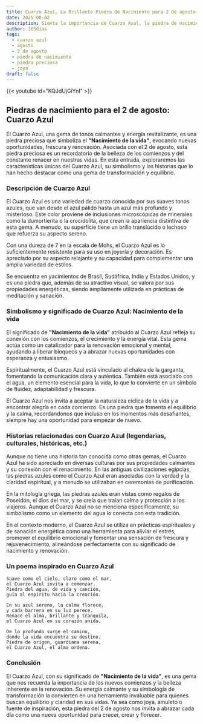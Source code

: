 ```yaml
---
title: Cuarzo Azul, La Brillante Piedra de Nacimiento para 2 de agosto
date: 2025-08-02
description: Sienta la importancia de Cuarzo Azul, la piedra de nacimiento de 2 de agosto que simboliza Nacimiento de la vida. Deje que su belleza y significado iluminen su día.
author: 365días
tags:
  - cuarzo azul
  - agosto
  - 2 de agosto
  - piedra de nacimiento
  - piedra preciosa
  - joya
draft: false
---
```


{{< youtube id="KQJdUjGiYnI" >}}

## Piedras de nacimiento para el 2 de agosto: Cuarzo Azul

El Cuarzo Azul, una gema de tonos calmantes y energía revitalizante, es una piedra preciosa que simboliza el **"Nacimiento de la vida"**, evocando nuevas oportunidades, frescura y renovación. Asociada con el 2 de agosto, esta piedra preciosa es un recordatorio de la belleza de los comienzos y del constante renacer en nuestras vidas. En esta entrada, exploraremos las características únicas del Cuarzo Azul, su simbolismo y las historias que lo han hecho destacar como una gema de transformación y equilibrio.

### Descripción de Cuarzo Azul

El Cuarzo Azul es una variedad de cuarzo conocida por sus suaves tonos azules, que van desde el azul pálido hasta un azul más profundo y misterioso. Este color proviene de inclusiones microscópicas de minerales como la dumortierita o la crocidolita, que crean la apariencia distintiva de esta gema. A menudo, su superficie tiene un brillo translúcido o lechoso que refuerza su aspecto sereno.

Con una dureza de 7 en la escala de Mohs, el Cuarzo Azul es lo suficientemente resistente para su uso en joyería y decoración. Es apreciado por su aspecto relajante y su capacidad para complementar una amplia variedad de estilos.

Se encuentra en yacimientos de Brasil, Sudáfrica, India y Estados Unidos, y es una piedra que, además de su atractivo visual, se valora por sus propiedades energéticas, siendo ampliamente utilizada en prácticas de meditación y sanación.

### Simbolismo y significado de Cuarzo Azul: Nacimiento de la vida

El significado de **"Nacimiento de la vida"** atribuido al Cuarzo Azul refleja su conexión con los comienzos, el crecimiento y la energía vital. Esta gema actúa como un catalizador para la renovación emocional y mental, ayudando a liberar bloqueos y a abrazar nuevas oportunidades con esperanza y entusiasmo.

Espiritualmente, el Cuarzo Azul está vinculado al chakra de la garganta, fomentando la comunicación clara y auténtica. También está asociado con el agua, un elemento esencial para la vida, lo que lo convierte en un símbolo de fluidez, adaptabilidad y frescura.

El Cuarzo Azul nos invita a aceptar la naturaleza cíclica de la vida y a encontrar alegría en cada comienzo. Es una piedra que fomenta el equilibrio y la calma, recordándonos que incluso en los momentos más desafiantes, siempre hay una oportunidad para empezar de nuevo.

### Historias relacionadas con Cuarzo Azul (legendarias, culturales, históricas, etc.)

Aunque no tiene una historia tan conocida como otras gemas, el Cuarzo Azul ha sido apreciado en diversas culturas por sus propiedades calmantes y su conexión con el renacimiento. En las antiguas civilizaciones egipcias, las piedras azules como el Cuarzo Azul eran asociadas con la verdad y la claridad espiritual, y a menudo se utilizaban en ceremonias de purificación.

En la mitología griega, las piedras azules eran vistas como regalos de Poseidón, el dios del mar, y se creía que traían calma y protección a los viajeros. Aunque el Cuarzo Azul no se menciona específicamente, su simbolismo como un elemento del agua lo conecta con esta tradición.

En el contexto moderno, el Cuarzo Azul se utiliza en prácticas espirituales y de sanación energética como una herramienta para aliviar el estrés, promover el equilibrio emocional y fomentar una sensación de frescura y rejuvenecimiento, alineándose perfectamente con su significado de nacimiento y renovación.

### Un poema inspirado en Cuarzo Azul

```
Suave como el cielo, claro como el mar,  
el Cuarzo Azul invita a comenzar.  
Piedra del agua, de vida y canción,  
guía al espíritu hacia la creación.  

En su azul sereno, la calma florece,  
y cada barrera en su luz perece.  
Renace el alma, brillante y tranquila,  
el Cuarzo Azul en su corazón anida.  

De lo profundo surge el camino,  
donde la vida encuentra su destino.  
Piedra de origen, guardiana serena,  
el Cuarzo Azul, el alma ordena.  
```

### Conclusión

El Cuarzo Azul, con su significado de **"Nacimiento de la vida"**, es una gema que nos recuerda la importancia de los nuevos comienzos y la belleza inherente en la renovación. Su energía calmante y su simbología de transformación la convierten en una herramienta invaluable para quienes buscan equilibrio y claridad en sus vidas. Ya sea como joya, amuleto o fuente de inspiración, esta piedra del 2 de agosto nos invita a abrazar cada día como una nueva oportunidad para crecer, crear y florecer.